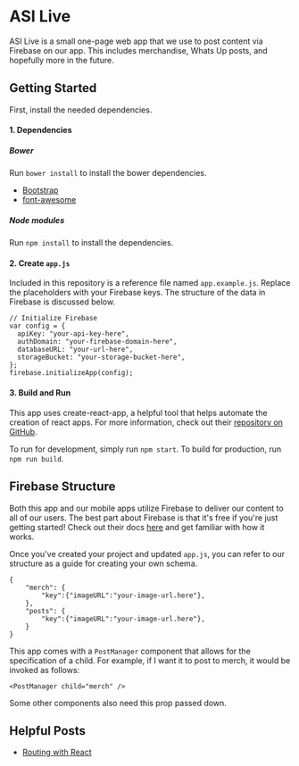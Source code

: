 ASI Live
========

ASI Live is a small one-page web app that we use to post content via Firebase on our app. This includes merchandise, Whats Up posts, and hopefully more in the future.

## Getting Started

First, install the needed dependencies.

#### 1. Dependencies

##### Bower

Run `bower install` to install the bower dependencies.

- [Bootstrap](http://getbootstrap.com/)
- [font-awesome](http://fontawesome.io/)

##### Node modules

Run `npm install` to install the dependencies.

#### 2. Create `app.js`

Included in this repository is a reference file named `app.example.js`. Replace the placeholders with your Firebase keys. The structure of the data in Firebase is discussed below.

    // Initialize Firebase
    var config = {
      apiKey: "your-api-key-here",
      authDomain: "your-firebase-domain-here",
      databaseURL: "your-url-here",
      storageBucket: "your-storage-bucket-here",
    };
    firebase.initializeApp(config);

#### 3. Build and Run

This app uses create-react-app, a helpful tool that helps automate the creation of react apps. For more information, check out their [repository on GitHub](https://github.com/facebookincubator/create-react-app).

To run for development, simply run `npm start`. To build for production, run `npm run build`.

## Firebase Structure

Both this app and our mobile apps utilize Firebase to deliver our content to all of our users. The best part about Firebase is that it's free if you're just getting started! Check out their docs [here](https://firebase.google.com/docs/) and get familiar with how it works.

Once you've created your project and updated `app.js`, you can refer to our structure as a guide for creating your own schema.

    {
        "merch": {
            "key":{"imageURL":"your-image-url.here"},
        },
        "posts": {
            "key":{"imageURL":"your-image-url.here"},
        }
    }

This app comes with a `PostManager` component that allows for the specification of a child. For example, if I want it to post to merch, it would be invoked as follows:

    <PostManager child="merch" />

Some other components also need this prop passed down.

## Helpful Posts

- [Routing with React](http://jamesknelson.com/routing-with-raw-react/)
